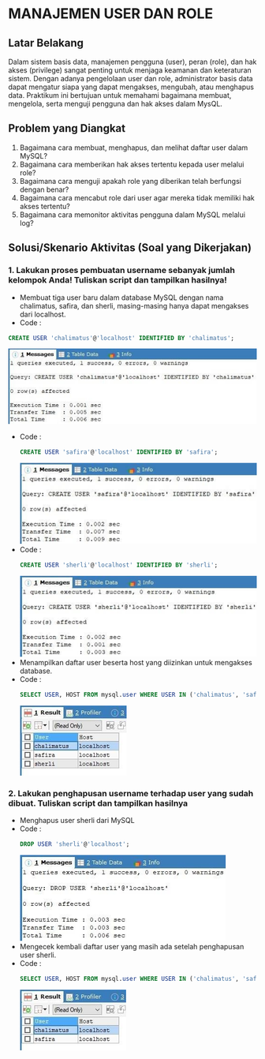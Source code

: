 # MANAJEMEN USER DAN ROLE

## Latar Belakang
Dalam sistem basis data, manajemen pengguna (user), peran (role), dan hak akses (privilege) sangat penting untuk menjaga keamanan dan keteraturan sistem. Dengan adanya pengelolaan user dan role, administrator basis data dapat mengatur siapa yang dapat mengakses, mengubah, atau menghapus data. Praktikum ini bertujuan untuk memahami bagaimana membuat, mengelola, serta menguji pengguna dan hak akses dalam MysQL.

## Problem yang Diangkat
1. Bagaimana cara membuat, menghapus, dan melihat daftar user dalam MySQL?
2. Bagaimana cara memberikan hak akses tertentu kepada user melalui role?
3. Bagaimana cara menguji apakah role yang diberikan telah berfungsi dengan benar?
4. Bagaimana cara mencabut role dari user agar mereka tidak memiliki hak akses tertentu?
5. Bagaimana cara memonitor aktivitas pengguna dalam MySQL melalui log?

## Solusi/Skenario Aktivitas (Soal yang Dikerjakan)

### 1. Lakukan proses pembuatan username sebanyak jumlah kelompok Anda! Tuliskan script dan tampilkan hasilnya!

-	Membuat tiga user baru dalam database MySQL dengan nama chalimatus, safira, dan sherli, masing-masing hanya dapat mengakses dari localhost.
-	Code :
  ```sql
  CREATE USER 'chalimatus'@'localhost' IDENTIFIED BY 'chalimatus';
  ```
  ![Gambar 1](Gambar1.jpg)
- Code :
  ```sql
  CREATE USER 'safira'@'localhost' IDENTIFIED BY 'safira';
  ```
  ![Gambar 2](Gambar2.jpg)
- Code :
  ```sql
  CREATE USER 'sherli'@'localhost' IDENTIFIED BY 'sherli';
  ```
  ![Gambar 3](Gambar3.jpg)
-	Menampilkan daftar user beserta host yang diizinkan untuk mengakses database.
- Code :
  ```sql
  SELECT USER, HOST FROM mysql.user WHERE USER IN ('chalimatus', 'safira', 'sherli');
  ```
  ![Gambar 4](Gambar4.jpg)

### 2. Lakukan penghapusan username terhadap user yang sudah dibuat. Tuliskan script dan tampilkan hasilnya

- Menghapus user sherli dari MySQL
- Code :
  ```sql
  DROP USER 'sherli'@'localhost';
  ```
  ![Gambar 5](Gambar5.jpg)
- Mengecek kembali daftar user yang masih ada setelah penghapusan user sherli.
- Code :
  ```sql
  SELECT USER, HOST FROM mysql.user WHERE USER IN ('chalimatus', 'safira', 'sherli');
  ```
  ![Gambar 6](Gambar6.jpg)
